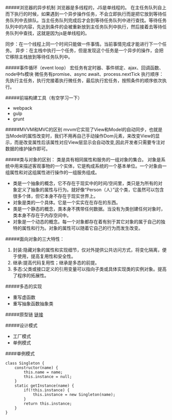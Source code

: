 #####浏览器的异步机制
浏览器是多线程的，JS是单线程的。
在主任务队列自上而下执行的时候，如果遇到一个异步操作任务，不会立即执行而是把它放到等待任务队列中去排队。当主任务队列完成后才会到等待任务队列中进行查找。等待任务队列中的内容，先达到条件的会被重新放到主任务队列中执行，然后接着去等待任务队列中查找，这就是因为js是单线程的。

同步：在一个线程上同一个时间只能做一件事情。当前事情完成才能进行下一个任务。
异步：在主栈中执行一个任务，但是发现这个任务是一个异步的操作，会把它移除主栈放到等待任务队列中。

#####事件循环（event loop）
宏任务有定时器、事件绑定、ajax、回调函数、node中fs模块
微任务有promise、async await、process.nextTick
执行顺序：先执行主任务，执行完接着执行微任务，最后执行宏任务，按照条件的顺序依次执行。

#####前端构建工具（有空学习一下）
- webpack 
- gulp 
- grunt

#####MVVM和MVC的区别
mvvm它实现了View和Model的自动同步，也就是当Model的属性改变时，我们不用再自己手动操作Dom元素，来改变View的显示，而是改变属性后该属性对应View层显示会自动改变,因此开发者只需要专注对数据的维护操作即可。

#####类与对象的区别：
类是具有相同属性和服务的一组对象的集合。
对象是系统中用来描述客观事物的一个实体，它是构成系统的一个基本单位。一个对象由一组属性和对这组属性进行操作的一组服务组成。

- 类是一个抽象的概念，它不存在于现实中的时间/空间里，类只是为所有的对象定义了抽象的属性与行为。就好像“Person（人）”这个类，它虽然可以包含很多个体，但它本身不存在于现实世界上。
- 对象是类的一个具体。它是一个实实在在存在的东西。
- 类是一个静态的概念，类本身不携带任何数据。当没有为类创建任何对象时，类本身不存在于内存空间中。
- 对象是一个动态的概念。每一个对象都存在着有别于其它对象的属于自己的独特的属性和行为。对象的属性可以随着它自己的行为而发生改变。

#####面向对象的三大特性：
1. 封装:隐藏对象的属性和实现细节，仅对外提供公共访问方式，将变化隔离，便于使用，提高复用性和安全性。
2. 继承:提高代码复用性；继承是多态的前提。
3. 多态:父类或接口定义的引用变量可以指向子类或具体实现类的实例对象。提高了程序的拓展性。

#####多态的实现
- 重写虚函数
- 重写抽象函数抽象类

#####原型链
[链接](https://www.jianshu.com/p/dee9f8b14771)

#####设计模式
- 工厂模式
- 单例模式

####单例模式

```
class Singleton {
    constructor(name) {
        this.name = name;
        this.instance = null;
    }
    static getInstance(name) {
        if(!this.instance) {
            this.instance = new Singleton(name);
        }
        return this.instance;
    }
}
```